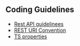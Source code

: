 ## Coding Guidelines
- [Rest API guidelinees](https://zonito.medium.com/best-practice-and-cheat-sheet-for-rest-api-design-6a6e12dfa89f)
- [REST URI Convention](https://stackoverflow.com/questions/10302179/hyphen-underscore-or-camelcase-as-word-delimiter-in-uris)
- [TS properties](https://stackoverflow.com/questions/40587873/naming-convention-for-class-properties-in-typescript)